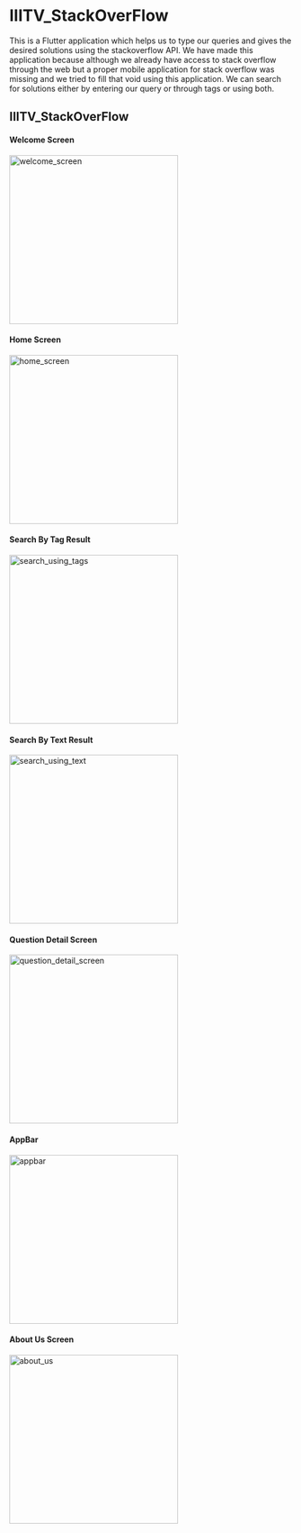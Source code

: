 # IIITV_StackOverFlow

This is a Flutter application which helps us to type our queries and gives the desired solutions using the stackoverflow API. We have made this application because although we already have access to stack overflow through the web but a proper mobile application for stack overflow was missing and we tried to fill that void using this application. We can search for solutions either by entering our query or through tags or using both.

## IIITV_StackOverFlow

#### Welcome Screen
<img src="app_images/welcome_screen.jpeg"
alt="welcome_screen" width="300"/>

#### Home Screen
<img src="app_images/home_screen.jpeg"
alt="home_screen" width="300"/>

#### Search By Tag Result
<img src="app_images/search_using_tags.jpeg"
alt="search_using_tags" width="300"/>

#### Search By Text Result
<img src="app_images/search_using_text.jpeg" alt="search_using_text" width="300"/>

#### Question Detail Screen
<img src="app_images/question_detail_screen.jpeg" alt="question_detail_screen" width="300"/>

#### AppBar
<img src="app_images/appbar.jpeg" alt="appbar" width="300"/>

#### About Us Screen
<img src="app_images/about_us.jpeg" alt="about_us" width="300"/>

